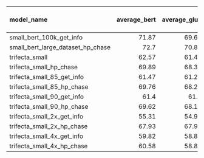 | model_name                        |   average_bert |   average_glue |   cola | mnli        | mrpc        |   qnli | qqp         |   rte |   sst2 | stsb        |   wnli |   MLM Eval Loss |
|:----------------------------------|---------------:|---------------:|-------:|:------------|:------------|-------:|:------------|------:|-------:|:------------|-------:|----------------:|
| small_bert_100k_get_info          |          71.87 |          69.68 |  36.21 | 75.09/39.99 | 84.97/78.68 |  84.83 | 87.91/83.54 | 58.12 |  87.61 | 83.26/82.94 |  52.11 |           2.673 |
| small_bert_large_dataset_hp_chase |          72.7  |          70.88 |  31.58 | 73.49/73.63 | 85.48/78.43 |  82.48 | 87.44/83.36 | 61.01 |  85.32 | 80.46/80.13 |  56.34 |           2.673 |
| trifecta_small                    |          62.57 |          61.41 |   4.64 | 62.92/36.96 | 81.37/73.28 |  80.47 | 80.51/74.17 | 57.4  |  77.52 | 76.03/75.89 |  52.11 |           3.219 |
| trifecta_small_hp_chase           |          69.89 |          68.39 |  23.87 | 68.12/68.76 | 84.73/77.21 |  82.01 | 84.04/78.58 | 59.93 |  83.03 | 79.80/79.40 |  56.34 |           3.219 |
| trifecta_small_85_get_info        |          61.47 |          61.21 |   0    | 62.47/35.27 | 81.77/72.79 |  81.15 | 80.88/74.61 | 54.87 |  76.15 | 75.81/75.57 |  59.15 |           3.304 |
| trifecta_small_85_hp_chase        |          69.76 |          68.27 |  20.4  | 70.70/71.93 | 84.14/75.25 |  83.23 | 85.64/80.73 | 58.12 |  84.29 | 78.05/77.70 |  56.34 |           3.304 |
| trifecta_small_90_get_info        |          61.4  |          61.3  |   0    | 59.77/36.37 | 81.23/71.57 |  79.63 | 78.32/71.71 | 61.37 |  76.38 | 74.42/74.19 |  60.56 |           3.344 |
| trifecta_small_90_hp_chase        |          69.62 |          68.14 |  22.9  | 68.36/69.79 | 83.13/73.04 |  81.9  | 84.26/78.72 | 60.65 |  84.52 | 78.47/78.21 |  56.34 |           3.344 |
| trifecta_small_2x_get_info        |          55.31 |          54.96 |   4.64 | 61.03/37.33 | 81.74/72.30 |  79.3  | 77.93/73.50 | 54.87 |  76.38 | 26.21/24.59 |  52.11 |           3.365 |
| trifecta_small_2x_hp_chase        |          67.93 |          67.93 |  18.05 | 70.69/71.96 | 83.00/73.28 |  83.21 | 83.76/78.93 | 58.48 |  84.98 | nan         | nan    |           3.365 |
| trifecta_small_4x_get_info        |          59.82 |          58.81 |  10.73 | 62.08/36.62 | 82.02/72.06 |  79.81 | 79.51/72.13 | 53.07 |  72.48 | 60.48/60.12 |  50.7  |           3.465 |
| trifecta_small_4x_hp_chase        |          60.58 |          58.86 |   9.28 | 67.76/69.23 | 83.00/73.28 |  83.18 | 83.49/78.49 | 59.93 |  81.88 | 23.78/21.77 |  45.07 |           3.465 |